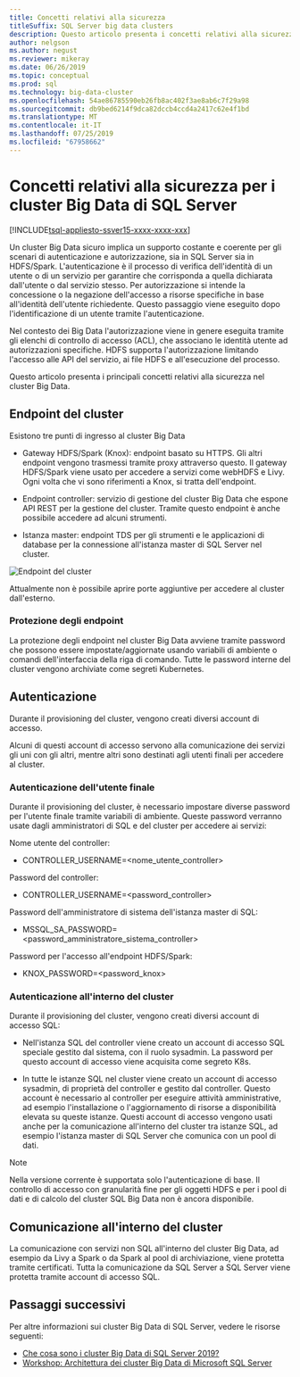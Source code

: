 ```yaml
---
title: Concetti relativi alla sicurezza
titleSuffix: SQL Server big data clusters
description: Questo articolo presenta i concetti relativi alla sicurezza per i cluster Big Data di SQL Server 2019 (anteprima). È inclusa la descrizione degli endpoint del cluster e dell'autenticazione del cluster.
author: nelgson
ms.author: negust
ms.reviewer: mikeray
ms.date: 06/26/2019
ms.topic: conceptual
ms.prod: sql
ms.technology: big-data-cluster
ms.openlocfilehash: 54ae86785590eb26fb8ac402f3ae8ab6c7f29a98
ms.sourcegitcommit: db9bed6214f9dca82dccb4ccd4a2417c62e4f1bd
ms.translationtype: MT
ms.contentlocale: it-IT
ms.lasthandoff: 07/25/2019
ms.locfileid: "67958662"
---
```

# <a name="security-concepts-for-sql-server-big-data-clusters"></a>Concetti relativi alla sicurezza per i cluster Big Data di SQL Server

[!INCLUDE[tsql-appliesto-ssver15-xxxx-xxxx-xxx](../includes/tsql-appliesto-ssver15-xxxx-xxxx-xxx.md)]

Un cluster Big Data sicuro implica un supporto costante e coerente per gli scenari di autenticazione e autorizzazione, sia in SQL Server sia in HDFS/Spark. L'autenticazione è il processo di verifica dell'identità di un utente o di un servizio per garantire che corrisponda a quella dichiarata dall'utente o dal servizio stesso. Per autorizzazione si intende la concessione o la negazione dell'accesso a risorse specifiche in base all'identità dell'utente richiedente. Questo passaggio viene eseguito dopo l'identificazione di un utente tramite l'autenticazione.

Nel contesto dei Big Data l'autorizzazione viene in genere eseguita tramite gli elenchi di controllo di accesso (ACL), che associano le identità utente ad autorizzazioni specifiche. HDFS supporta l'autorizzazione limitando l'accesso alle API del servizio, ai file HDFS e all'esecuzione del processo.

Questo articolo presenta i principali concetti relativi alla sicurezza nel cluster Big Data.

## <a name="cluster-endpoints"></a>Endpoint del cluster

Esistono tre punti di ingresso al cluster Big Data

* Gateway HDFS/Spark (Knox): endpoint basato su HTTPS. Gli altri endpoint vengono trasmessi tramite proxy attraverso questo. Il gateway HDFS/Spark viene usato per accedere a servizi come webHDFS e Livy. Ogni volta che vi sono riferimenti a Knox, si tratta dell'endpoint.

* Endpoint controller: servizio di gestione del cluster Big Data che espone API REST per la gestione del cluster. Tramite questo endpoint è anche possibile accedere ad alcuni strumenti.

* Istanza master: endpoint TDS per gli strumenti e le applicazioni di database per la connessione all'istanza master di SQL Server nel cluster.

![Endpoint del cluster](media/concept-security/cluster_endpoints.png)

Attualmente non è possibile aprire porte aggiuntive per accedere al cluster dall'esterno.

### <a name="how-endpoints-are-secured"></a>Protezione degli endpoint

La protezione degli endpoint nel cluster Big Data avviene tramite password che possono essere impostate/aggiornate usando variabili di ambiente o comandi dell'interfaccia della riga di comando. Tutte le password interne del cluster vengono archiviate come segreti Kubernetes.  

## <a name="authentication"></a>Autenticazione

Durante il provisioning del cluster, vengono creati diversi account di accesso.

Alcuni di questi account di accesso servono alla comunicazione dei servizi gli uni con gli altri, mentre altri sono destinati agli utenti finali per accedere al cluster.

### <a name="end-user-authentication"></a>Autenticazione dell'utente finale
Durante il provisioning del cluster, è necessario impostare diverse password per l'utente finale tramite variabili di ambiente. Queste password verranno usate dagli amministratori di SQL e del cluster per accedere ai servizi:

Nome utente del controller:
 + CONTROLLER_USERNAME=<nome_utente_controller>

Password del controller:  
 + CONTROLLER_USERNAME=<password_controller>

Password dell'amministratore di sistema dell'istanza master di SQL: 
 + MSSQL_SA_PASSWORD=<password_amministratore_sistema_controller>

Password per l'accesso all'endpoint HDFS/Spark:
 + KNOX_PASSWORD=<password_knox>

### <a name="intra-cluster-authentication"></a>Autenticazione all'interno del cluster

Durante il provisioning del cluster, vengono creati diversi account di accesso SQL:

* Nell'istanza SQL del controller viene creato un account di accesso SQL speciale gestito dal sistema, con il ruolo sysadmin. La password per questo account di accesso viene acquisita come segreto K8s.

* In tutte le istanze SQL nel cluster viene creato un account di accesso sysadmin, di proprietà del controller e gestito dal controller. Questo account è necessario al controller per eseguire attività amministrative, ad esempio l'installazione o l'aggiornamento di risorse a disponibilità elevata su queste istanze. Questi account di accesso vengono usati anche per la comunicazione all'interno del cluster tra istanze SQL, ad esempio l'istanza master di SQL Server che comunica con un pool di dati.

> [!NOTE]
> Nella versione corrente è supportata solo l'autenticazione di base. Il controllo di accesso con granularità fine per gli oggetti HDFS e per i pool di dati e di calcolo del cluster SQL Big Data non è ancora disponibile.

## <a name="intra-cluster-communication"></a>Comunicazione all'interno del cluster

La comunicazione con servizi non SQL all'interno del cluster Big Data, ad esempio da Livy a Spark o da Spark al pool di archiviazione, viene protetta tramite certificati. Tutta la comunicazione da SQL Server a SQL Server viene protetta tramite account di accesso SQL.

## <a name="next-steps"></a>Passaggi successivi

Per altre informazioni sui cluster Big Data di SQL Server, vedere le risorse seguenti:

- [Che cosa sono i cluster Big Data di SQL Server 2019?](big-data-cluster-overview.md)
- [Workshop: Architettura dei cluster Big Data di Microsoft SQL Server](https://github.com/Microsoft/sqlworkshops/tree/master/sqlserver2019bigdataclusters)
